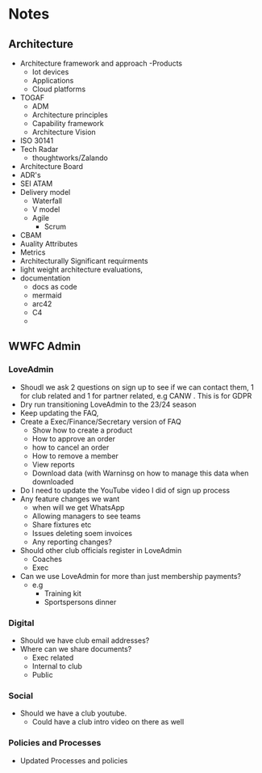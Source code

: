 # Notes

## Architecture

- Architecture framework and approach
  -Products
    - Iot devices
    - Applications
    - Cloud platforms
- TOGAF
  - ADM
  - Architecture principles
  - Capability framework
  - Architecture Vision
- ISO 30141
- Tech Radar
  - thoughtworks/Zalando
- Architecture Board
- ADR's
- SEI ATAM
- Delivery model
  - Waterfall
  - V model
  - Agile
    - Scrum
- CBAM
- Auality Attributes
- Metrics
- Architecturally Significant requirments
- light weight architecture evaluations,
- documentation
  - docs as code
  - mermaid
  - arc42
  - C4
  -  


## WWFC Admin
### LoveAdmin
- Shoudl we ask 2 questions on sign up to see if we can contact them, 1 for club related and 1 for partner related, e.g CANW . This is for GDPR
- Dry run transitioning LoveAdmin to the 23/24 season
- Keep updating the FAQ,
- Create a Exec/Finance/Secretary version of FAQ
  - Show how to create a product
  - How to approve an order
  - how to cancel an order
  - How to remove a member 
  - View reports
  - Download data  (with Warninsg on how to manage this data when downloaded
- Do I need to update the YouTube video I did of sign up process
- Any feature changes we want
  - when will we get WhatsApp
  - Allowing managers to see teams
  - Share fixtures etc
  - Issues deleting soem invoices
  - Any reporting changes?
- Should other club officials register in LoveAdmin
  - Coaches
  - Exec
- Can we use LoveAdmin for more than just membership payments?
  - e.g 
    - Training kit
    - Sportspersons dinner
  

### Digital
- Should we have club email addresses?
- Where can we share documents?
  - Exec related
  - Internal to club
  - Public

### Social
- Should we have a club youtube. 
  - Could have a club intro video on there as well

### Policies and Processes
- Updated Processes and policies


